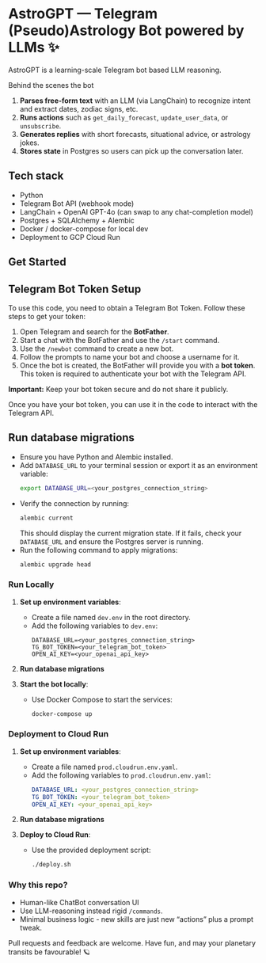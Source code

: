 # AstroGPT — Telegram (Pseudo)Astrology Bot powered by LLMs ✨

AstroGPT is a learning-scale Telegram bot based LLM reasoning.

Behind the scenes the bot

1. **Parses free-form text** with an LLM (via LangChain) to recognize intent and extract dates, zodiac signs, etc.
2. **Runs actions** such as `get_daily_forecast`, `update_user_data`, or `unsubscribe`.
3. **Generates replies** with short forecasts, situational advice, or astrology jokes.
4. **Stores state** in Postgres so users can pick up the conversation later.

## Tech stack

* Python 
* Telegram Bot API (webhook mode)
* LangChain + OpenAI GPT-4o (can swap to any chat-completion model)
* Postgres + SQLAlchemy + Alembic
* Docker / docker-compose for local dev
* Deployment to GCP Cloud Run

## Get Started

## Telegram Bot Token Setup

To use this code, you need to obtain a Telegram Bot Token. Follow these steps to get your token:

1. Open Telegram and search for the **BotFather**.
2. Start a chat with the BotFather and use the `/start` command.
3. Use the `/newbot` command to create a new bot.
4. Follow the prompts to name your bot and choose a username for it.
5. Once the bot is created, the BotFather will provide you with a **bot token**. This token is required to authenticate your bot with the Telegram API.

**Important:** Keep your bot token secure and do not share it publicly.

Once you have your bot token, you can use it in the code to interact with the Telegram API.

## Run database migrations

 - Ensure you have Python and Alembic installed.
 - Add `DATABASE_URL` to your terminal session or export it as an environment variable:
   ```bash
   export DATABASE_URL=<your_postgres_connection_string>
   ```
 - Verify the connection by running:
   ```bash
   alembic current
   ```
   This should display the current migration state. If it fails, check your `DATABASE_URL` and ensure the Postgres server is running.
 - Run the following command to apply migrations:
   ```bash
   alembic upgrade head
   ```

### Run Locally

1. **Set up environment variables**:
    - Create a file named `dev.env` in the root directory.
    - Add the following variables to `dev.env`:
      ```
      DATABASE_URL=<your_postgres_connection_string>
      TG_BOT_TOKEN=<your_telegram_bot_token>
      OPEN_AI_KEY=<your_openai_api_key>
      ```

2. **Run database migrations**

3. **Start the bot locally**:
    - Use Docker Compose to start the services:
      ```bash
      docker-compose up
      ```

### Deployment to Cloud Run

1. **Set up environment variables**:
    - Create a file named `prod.cloudrun.env.yaml`.
    - Add the following variables to `prod.cloudrun.env.yaml`:
      ```yaml
      DATABASE_URL: <your_postgres_connection_string>
      TG_BOT_TOKEN: <your_telegram_bot_token>
      OPEN_AI_KEY: <your_openai_api_key>
      ```

2. **Run database migrations**

3. **Deploy to Cloud Run**:
    - Use the provided deployment script:
      ```bash
      ./deploy.sh
      ```

### Why this repo?

* Human-like ChatBot conversation UI
* Use LLM-reasoning instead rigid `/commands`.
* Minimal business logic - new skills are just new “actions” plus a prompt tweak.

Pull requests and feedback are welcome. Have fun, and may your planetary transits be favourable! 🪐